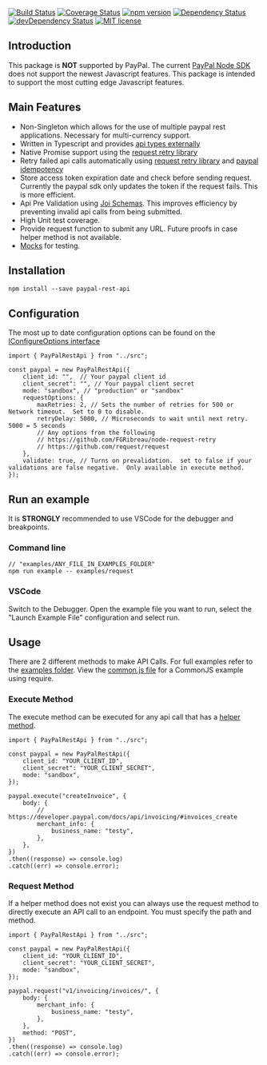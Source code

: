 [![Build Status](https://travis-ci.org/trainerbill/paypal-rest-api.svg?branch=master)](https://travis-ci.org/trainerbill/paypal-rest-api)
[![Coverage Status](https://coveralls.io/repos/github/trainerbill/paypal-rest-api/badge.svg?branch=master)](https://coveralls.io/github/trainerbill/paypal-rest-api?branch=master)
[![npm version](https://badge.fury.io/js/paypal-rest-api.svg)](https://badge.fury.io/js/paypal-rest-api)
[![Dependency Status](https://david-dm.org/trainerbill/paypal-rest-api.svg)](https://david-dm.org/trainerbill/paypal-rest-api)
[![devDependency Status](https://david-dm.org/trainerbill/paypal-rest-api/dev-status.svg)](https://david-dm.org/trainerbill/paypal-rest-api#info=devDependencies)
[![MIT license](http://img.shields.io/badge/license-MIT-brightgreen.svg)](http://opensource.org/licenses/MIT)

## Introduction

This package is **NOT** supported by PayPal.  The current [PayPal Node SDK](https://github.com/paypal/PayPal-node-SDK) does not support the newest Javascript features.  This package is intended to support the most cutting edge Javascript features.

## Main Features

- Non-Singleton which allows for the use of multiple paypal rest applications.  Necessary for multi-currency support.
- Written in Typescript and provides [api types externally](https://github.com/trainerbill/paypal-rest-api/tree/master/src/apitypes)
- Native Promise support using the [request retry library](https://github.com/FGRibreau/node-request-retry)
- Retry failed api calls automatically using [request retry library](https://github.com/FGRibreau/node-request-retry) and [paypal idempotency](https://developer.paypal.com/docs/integration/direct/express-checkout/integration-jsv4/best-practices/#process)
- Store access token expiration date and check before sending request.  Currently the paypal sdk only updates the token if the request fails.  This is more efficient.
- Api Pre Validation using [Joi Schemas](https://github.com/trainerbill/paypal-rest-api/tree/master/src/joi).  This improves efficiency by preventing invalid api calls from being submitted.
- High Unit test coverage.
- Provide request function to submit any URL.  Future proofs in case helper method is not available.
- [Mocks](https://github.com/trainerbill/paypal-rest-api/tree/master/src/mocks) for testing.

## Installation
```
npm install --save paypal-rest-api
```

## Configuration
The most up to date configuration options can be found on the [IConfigureOptions interface](https://github.com/trainerbill/paypal-rest-api/blob/master/src/api.ts)
```
import { PayPalRestApi } from "../src";

const paypal = new PayPalRestApi({
    client_id: "",  // Your paypal client id
    client_secret": "", // Your paypal client secret
    mode: "sandbox", // "production" or "sandbox"
    requestOptions: {
        maxRetries: 2, // Sets the number of retries for 500 or Network timeout.  Set to 0 to disable.
        retryDelay: 5000, // Microseconds to wait until next retry.  5000 = 5 seconds
        // Any options from the following
        // https://github.com/FGRibreau/node-request-retry
        // https://github.com/request/request
    },
    validate: true, // Turns on prevalidation.  set to false if your validations are false negative.  Only available in execute method.
});
```

## Run an example
It is **STRONGLY** recommended to use VSCode for the debugger and breakpoints.

### Command line
```
// "examples/ANY_FILE_IN_EXAMPLES_FOLDER"
npm run example -- examples/request
```

### VSCode
Switch to the Debugger.  Open the example file you want to run, select the "Launch Example File" configuration and select run.

## Usage
There are 2 different methods to make API Calls. For full examples refer to the [examples folder](https://github.com/trainerbill/paypal-rest-api/tree/master/examples).  View the [common.js file](https://github.com/trainerbill/paypal-rest-api/tree/master/examples/common.js) for a CommonJS example using require.

### Execute Method
The execute method can be executed for any api call that has a [helper method](https://github.com/trainerbill/paypal-rest-api/tree/master/examples/src/helpers.ts).
```
import { PayPalRestApi } from "../src";

const paypal = new PayPalRestApi({
    client_id: "YOUR_CLIENT_ID",
    client_secret": "YOUR_CLIENT_SECRET",
    mode: "sandbox",
});

paypal.execute("createInvoice", {
    body: {
        // https://developer.paypal.com/docs/api/invoicing/#invoices_create
        merchant_info: {
            business_name: "testy",
        },
    },
})
.then((response) => console.log)
.catch((err) => console.error);
```

### Request Method
If a helper method does not exist you can always use the request method to directly execute an API call to an endpoint.  You must specify the path and method.

```
import { PayPalRestApi } from "../src";

const paypal = new PayPalRestApi({
    client_id: "YOUR_CLIENT_ID",
    client_secret": "YOUR_CLIENT_SECRET",
    mode: "sandbox",
});

paypal.request("v1/invoicing/invoices/", {
    body: {
        merchant_info: {
            business_name: "testy",
        },
    },
    method: "POST",
})
.then((response) => console.log)
.catch((err) => console.error);
```